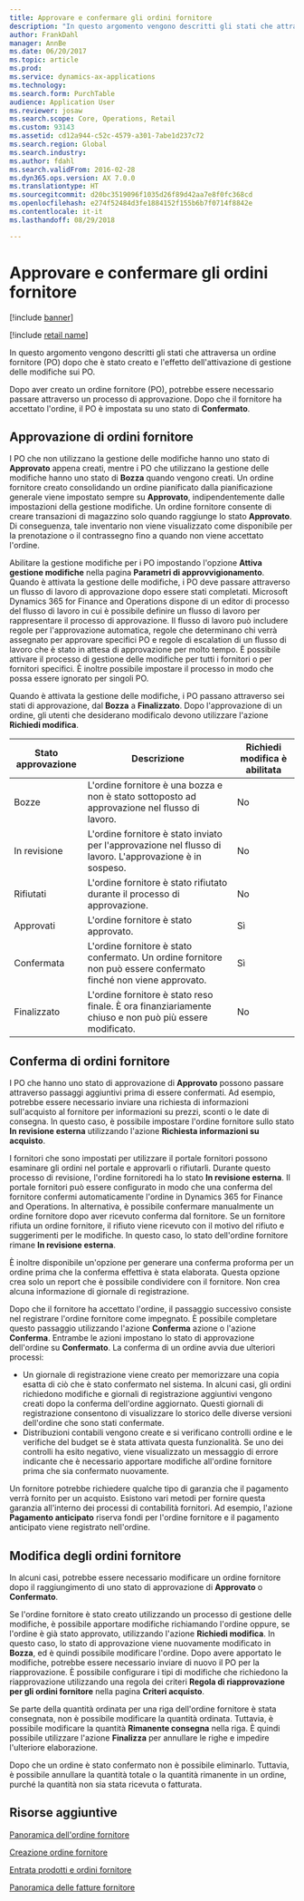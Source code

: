 ```yaml
---
title: Approvare e confermare gli ordini fornitore
description: "In questo argomento vengono descritti gli stati che attraversa un ordine fornitore (PO) dopo che è stato creato e l'effetto dell'attivazione di gestione delle modifiche sui PO."
author: FrankDahl
manager: AnnBe
ms.date: 06/20/2017
ms.topic: article
ms.prod: 
ms.service: dynamics-ax-applications
ms.technology: 
ms.search.form: PurchTable
audience: Application User
ms.reviewer: josaw
ms.search.scope: Core, Operations, Retail
ms.custom: 93143
ms.assetid: cd12a944-c52c-4579-a301-7abe1d237c72
ms.search.region: Global
ms.search.industry: 
ms.author: fdahl
ms.search.validFrom: 2016-02-28
ms.dyn365.ops.version: AX 7.0.0
ms.translationtype: HT
ms.sourcegitcommit: d20bc3519096f1035d26f89d42aa7e8f0fc368cd
ms.openlocfilehash: e274f52484d3fe1884152f155b6b7f0714f8842e
ms.contentlocale: it-it
ms.lasthandoff: 08/29/2018

---
```


# <a name="approve-and-confirm-purchase-orders"></a>Approvare e confermare gli ordini fornitore

[!include [banner](../includes/banner.md)]

[!include [retail name](../includes/retail-name.md)]

In questo argomento vengono descritti gli stati che attraversa un ordine fornitore (PO) dopo che è stato creato e l'effetto dell'attivazione di gestione delle modifiche sui PO.

Dopo aver creato un ordine fornitore (PO), potrebbe essere necessario passare attraverso un processo di approvazione. Dopo che il fornitore ha accettato l'ordine, il PO è impostata su uno stato di **Confermato**.

## <a name="approval-of-purchase-orders"></a>Approvazione di ordini fornitore
I PO che non utilizzano la gestione delle modifiche hanno uno stato di **Approvato** appena creati, mentre i PO che utilizzano la gestione delle modifiche hanno uno stato di **Bozza** quando vengono creati. Un ordine fornitore creato consolidando un ordine pianificato dalla pianificazione generale viene impostato sempre su **Approvato**, indipendentemente dalle impostazioni della gestione modifiche. Un ordine fornitore consente di creare transazioni di magazzino solo quando raggiunge lo stato **Approvato**. Di conseguenza, tale inventario non viene visualizzato come disponibile per la prenotazione o il contrassegno fino a quando non viene accettato l'ordine.  

Abilitare la gestione modifiche per i PO impostando l'opzione **Attiva gestione modifiche** nella pagina **Parametri di approvvigionamento**. Quando è attivata la gestione delle modifiche, i PO deve passare attraverso un flusso di lavoro di approvazione dopo essere stati completati. Microsoft Dynamics 365 for Finance and Operations dispone di un editor di processo del flusso di lavoro in cui è possibile definire un flusso di lavoro per rappresentare il processo di approvazione. Il flusso di lavoro può includere regole per l'approvazione automatica, regole che determinano chi verrà assegnato per approvare specifici PO e regole di escalation di un flusso di lavoro che è stato in attesa di approvazione per molto tempo. È possibile attivare il processo di gestione delle modifiche per tutti i fornitori o per fornitori specifici. È inoltre possibile impostare il processo in modo che possa essere ignorato per singoli PO.  

Quando è attivata la gestione delle modifiche, i PO passano attraverso sei stati di approvazione, dal **Bozza** a **Finalizzato**. Dopo l'approvazione di un ordine, gli utenti che desiderano modificalo devono utilizzare l'azione **Richiedi modifica**.

| Stato approvazione | Descrizione                                                                      | Richiedi modifica è abilitata |
|-----------------|----------------------------------------------------------------------------------|---------------------------|
| Bozze           | L'ordine fornitore è una bozza e non è stato sottoposto ad approvazione nel flusso di lavoro.     | No                        |
| In revisione       | L'ordine fornitore è stato inviato per l'approvazione nel flusso di lavoro. L'approvazione è in sospeso.       | No                        |
| Rifiutati        | L'ordine fornitore è stato rifiutato durante il processo di approvazione.                                 | No                        |
| Approvati        | L'ordine fornitore è stato approvato.                                                             | Sì                       |
| Confermata       | L'ordine fornitore è stato confermato. Un ordine fornitore non può essere confermato finché non viene approvato.        | Sì                       |
| Finalizzato       | L'ordine fornitore è stato reso finale. È ora finanziariamente chiuso e non può più essere modificato. | No                        |

## <a name="confirming-purchase-orders"></a>Conferma di ordini fornitore
I PO che hanno uno stato di approvazione di **Approvato** possono passare attraverso passaggi aggiuntivi prima di essere confermati. Ad esempio, potrebbe essere necessario inviare una richiesta di informazioni sull'acquisto al fornitore per informazioni su prezzi, sconti o le date di consegna. In questo caso, è possibile impostare l'ordine fornitore sullo stato **In revisione esterna** utilizzando l'azione **Richiesta informazioni su acquisto**.  

I fornitori che sono impostati per utilizzare il portale fornitori possono esaminare gli ordini nel portale e approvarli o rifiutarli. Durante questo processo di revisione, l'ordine fornitoredi ha lo stato **In revisione esterna**. Il portale fornitori può essere configurato in modo che una conferma del fornitore confermi automaticamente l'ordine in Dynamics 365 for Finance and Operations. In alternativa, è possibile confermare manualmente un ordine fornitore dopo aver ricevuto conferma dal fornitore. Se un fornitore rifiuta un ordine fornitore, il rifiuto viene ricevuto con il motivo del rifiuto e suggerimenti per le modifiche. In questo caso, lo stato dell'ordine fornitore rimane **In revisione esterna**.  

È inoltre disponibile un'opzione per generare una conferma proforma per un ordine prima che la conferma effettiva è stata elaborata. Questa opzione crea solo un report che è possibile condividere con il fornitore. Non crea alcuna informazione di giornale di registrazione.  

Dopo che il fornitore ha accettato l'ordine, il passaggio successivo consiste nel registrare l'ordine fornitore come impegnato. È possibile completare questo passaggio utilizzando l'azione **Conferma** azione o l'azione **Conferma**. Entrambe le azioni impostano lo stato di approvazione dell'ordine su **Confermato**. La conferma di un ordine avvia due ulteriori processi:

-   Un giornale di registrazione viene creato per memorizzare una copia esatta di ciò che è stato confermato nel sistema. In alcuni casi, gli ordini richiedono modifiche e giornali di registrazione aggiuntivi vengono creati dopo la conferma dell'ordine aggiornato. Questi giornali di registrazione consentono di visualizzare lo storico delle diverse versioni dell'ordine che sono stati confermate.
-   Distribuzioni contabili vengono create e si verificano controlli ordine e le verifiche del budget se è stata attivata questa funzionalità. Se uno dei controlli ha esito negativo, viene visualizzato un messaggio di errore indicante che è necessario apportare modifiche all'ordine fornitore prima che sia confermato nuovamente.

Un fornitore potrebbe richiedere qualche tipo di garanzia che il pagamento verrà fornito per un acquisto. Esistono vari metodi per fornire questa garanzia all'interno dei processi di contabilità fornitori. Ad esempio, l'azione **Pagamento anticipato** riserva fondi per l'ordine fornitore e il pagamento anticipato viene registrato nell'ordine.

## <a name="changing-purchase-orders"></a>Modifica degli ordini fornitore
In alcuni casi, potrebbe essere necessario modificare un ordine fornitore dopo il raggiungimento di uno stato di approvazione di **Approvato** o **Confermato**.  

Se l'ordine fornitore è stato creato utilizzando un processo di gestione delle modifiche, è possibile apportare modifiche richiamando l'ordine oppure, se l'ordine è già stato approvato, utilizzando l'azione **Richiedi modifica**. In questo caso, lo stato di approvazione viene nuovamente modificato in **Bozza**, ed è quindi possibile modificare l'ordine. Dopo avere apportato le modifiche, potrebbe essere necessario inviare di nuovo il PO per la riapprovazione. È possibile configurare i tipi di modifiche che richiedono la riapprovazione utilizzando una regola dei criteri **Regola di riapprovazione per gli ordini fornitore** nella pagina **Criteri acquisto**.  

Se parte della quantità ordinata per una riga dell'ordine fornitore è stata consegnata, non è possibile modificare la quantità ordinata. Tuttavia, è possibile modificare la quantità **Rimanente consegna** nella riga. È quindi possibile utilizzare l'azione **Finalizza** per annullare le righe e impedire l'ulteriore elaborazione. 

Dopo che un ordine è stato confermato non è possibile eliminarlo. Tuttavia, è possibile annullare la quantità totale o la quantità rimanente in un ordine, purché la quantità non sia stata ricevuta o fatturata.

<a name="additional-resources"></a>Risorse aggiuntive
--------

[Panoramica dell'ordine fornitore](purchase-order-overview.md)

[Creazione ordine fornitore](purchase-order-creation.md)

[Entrata prodotti e ordini fornitore](product-receipt-against-purchase-orders.md)

[Panoramica delle fatture fornitore](../../financials/accounts-payable/vendor-invoices-overview.md)




